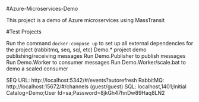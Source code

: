 #Azure-Microservices-Demo

This project is a demo of Azure microservices using MassTransit

#Test Projects

Run the command `docker-compose up` to set up all external dependencies for the project (rabbitmq, seq, sql, etc)
Demo.* project demo publishing/receiving messages
Run Demo.Publisher to publish messages
Run Demo.Worker to consumer messages
Run Demo.Worker/scale.bat to demo a scaled consumer

SEQ URL: http://localhost:5342/#/events?autorefresh
RabbitMQ: http://localhost:15672/#/channels (guest/guest)
SQL: localhost,1401;Initial Catalog=Demo;User Id=sa;Password=8jkGh47hnDw89Haq8LN2